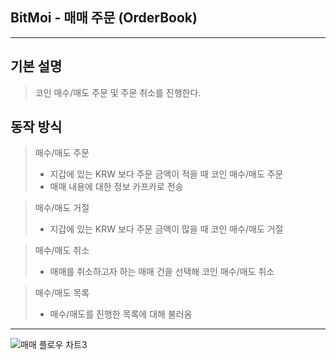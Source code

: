 ## BitMoi - 매매 주문 (OrderBook)
***

## 기본 설명
> 코인 매수/매도 주문 및 주문 취소를 진행한다.

## 동작 방식

[//]: # (```)
> 매수/매도 주문
  >* 지갑에 있는 KRW 보다 주문 금액이 적을 때 코인 매수/매도 주문
  >* 매매 내용에 대한 정보 카프카로 전송

> 매수/매도 거절
  >* 지갑에 있는 KRW 보다 주문 금액이 많을 때 코인 매수/매도 거절

> 매수/매도 취소
  >* 매매를 취소하고자 하는 매매 건을 선택해 코인 매수/매도 취소

> 매수/매도 목록
  >* 매수/매도를 진행한 목록에 대해 불러옴

***
![매매 플로우 차트3](https://user-images.githubusercontent.com/55787969/169220574-0236e0b7-87d5-492e-961f-70921975ef4c.PNG)

